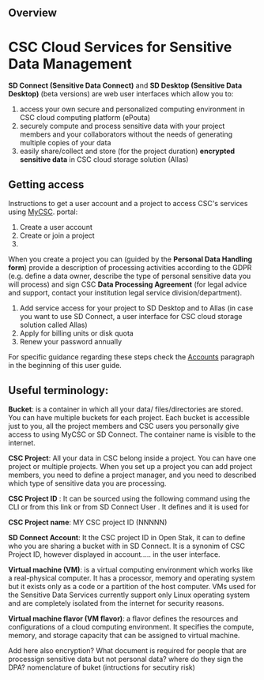 ## Overview

# CSC Cloud Services for Sensitive Data Management

**SD Connect (Sensitive Data Connect)** and **SD Desktop (Sensitive Data Desktop)** (beta versions) are web user interfaces which allow you to:
1. access your own secure and personalized computing environment in CSC cloud computing platform (ePouta)
1. securely compute and process sensitive data with your project members and your collaborators without the needs of generating multiple copies of your data
1. easily share/collect and store (for the project duration) **encrypted sensitive data** in CSC cloud storage solution (Allas)

## Getting access

Instructions to get a user account and a project to access CSC's services using [MyCSC](https://my.csc.fi).  portal:
1. Create a user account
1. Create or join a project
2. 
When you create a project you can (guided by the **Personal Data Handling form**) provide a description of processing activities according to the GDPR (e.g. define a data owner, describe the type of personal sensitive data you will process) and sign CSC **Data Processing Agreement** (for legal advice and support, contact your institution legal service division/department).
1. Add service access for your project to SD Desktop and to Allas (in case you want to use SD Connect, a user interface for CSC cloud storage solution called Allas)
1. Apply for billing units or disk quota
1. Renew your password annually

For specific guidance regarding these steps check the [Accounts](https://docs.csc.fi/accounts/) paragraph in the beginning of this user guide. 


## Useful terminology:

**Bucket**: is a container in which all your data/ files/directories are stored. You can have multiple buckets for each project. Each bucket is accessible just to you, all the project members and CSC users you personally give access to using MyCSC or SD Connect. The container name is visible to the internet. 

**CSC Project**: All your data in CSC belong inside a project. You can have one project or multiple projects. When you set up a project you can add project members, you need to define a project manager, and you need to described which type of sensitive data you are processing. 

**CSC Project ID** : It can be sourced using the following command using the CLI        or from this link        or from SD Connect User . It defines and it is used for

**CSC Project name**: MY CSC project ID (NNNNN)

**SD Connect Account**: It the CSC project ID in Open Stak, it can to define who you are sharing a bucket with in SD Connect. It is a synonim of CSC Project ID, however displayed in account..... in the user interface.

**Virtual machine (VM)**: is a virtual computing environment which works like a real-physical computer. It has a processor, memory and operating system but it exists only as a code or a partition of the host computer. VMs used for the Sensitive Data Services currently support only Linux operating system and are completely isolated from the internet for security reasons. 

**Virtual machine flavor (VM flavor)**: a flavor defines the resources and configurations of a cloud computing environment. It specifies the compute, memory, and storage capacity that can be assigned to virtual machine. 


Add here also encryption?
What document is required for people that are processign sensitive data but not personal data? where do they sign the DPA?
nomenclature of buket (intructions for secutiry risk)


  

